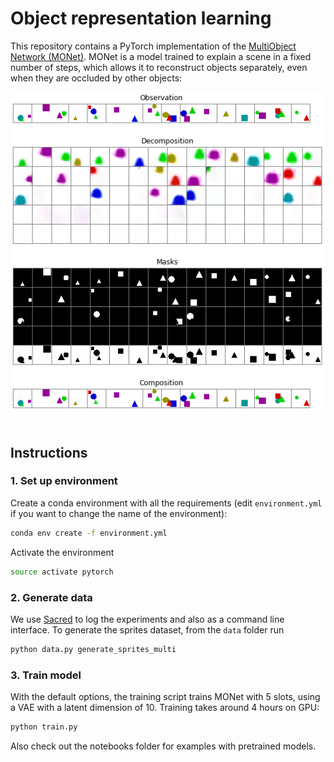 # Object representation learning

This repository contains a PyTorch implementation of the [MultiObject Network (MONet)](https://arxiv.org/abs/1901.11390). MONet is a model trained to explain a scene in a fixed number of steps, which allows it to reconstruct objects separately, even when they are occluded by other objects:

<div align="center">
<img src="notebooks/img/decomposition.png"></br></br>
</div>

## Instructions

### 1. Set up environment

Create a conda environment with all the requirements (edit `environment.yml` if you want to change the name of the environment):

```sh
conda env create -f environment.yml
```

Activate the environment

```sh
source activate pytorch
```

### 2. Generate data

We use [Sacred](https://sacred.readthedocs.io/en/latest/index.html) to log the experiments and also as a command line interface. To generate the sprites dataset, from the `data` folder run

```sh
python data.py generate_sprites_multi
```


### 3. Train model

With the default options, the training script trains MONet with 5 slots, using a VAE with a latent dimension of 10. Training takes around 4 hours on GPU:

```sh
python train.py
```

Also check out the notebooks folder for examples with pretrained models.
